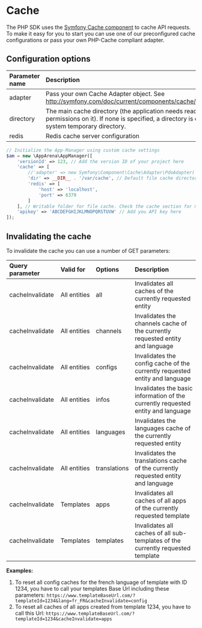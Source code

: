 # Cache

The PHP SDK uses the
[Symfony Cache component](http://symfony.com/doc/current/components/cache.html)
to cache API requests. To make it easy for you to start you can use one
of our preconfigured cache configurations or pass your own PHP-Cache
compliant adapter.

## Configuration options

| Parameter name | Description                                                                                                                                                        |
|:---------------|:-------------------------------------------------------------------------------------------------------------------------------------------------------------------|
| adapter        | Pass your own Cache Adapter object. See http://symfony.com/doc/current/components/cache/cache_pools.html                                                           |
| directory      | The main cache directory (the application needs read-write permissions on it). If none is specified, a directory is created inside the system temporary directory. |
| redis          | Redis cache server configuration                                                                                                                                   |


```php
// Initialize the App-Manager using custom cache settings
$am = new \AppArena\AppManager([
    'versionId' => 123, // Add the version ID of your project here
    'cache' => [
        //'adapter' => new Symfony\Component\Cache\Adapter\PdoAdapter('yourdsn'),
        'dir' => __DIR__ . '/var/cache', // Default file cache directory
        'redis' => [
            'host' => 'localhost',
            'port' => 6379
        ]
    ], // Writable folder for file cache. Check the cache section for more options
    'apikey' => 'ABCDEFGHIJKLMNOPQRSTUVW' // Add you API key here
]);
```

## Invalidating the cache

To invalidate the cache you can use a number of GET parameters:

| Query parameter | Valid for    | Options      | Description                                                                       |
|:----------------|:-------------|:-------------|:----------------------------------------------------------------------------------|
| cacheInvalidate | All entities | all          | Invalidates all caches of the currently requested entity                          |
| cacheInvalidate | All entities | channels     | Invalidates the channels cache of the currently requested entity and language     |
| cacheInvalidate | All entities | configs      | Invalidates the config cache of the currently requested entity and language       |
| cacheInvalidate | All entities | infos        | Invalidates the basic information of the currently requested entity and language  |
| cacheInvalidate | All entities | languages    | Invalidates the languages cache of the currently requested entity                 |
| cacheInvalidate | All entities | translations | Invalidates the translations cache of the currently requested entity and language |
| cacheInvalidate | Templates    | apps         | Invalidates all caches of all apps of the currently requested template            |
| cacheInvalidate | Templates    | templates    | Invalidates all caches of all sub-templates of the currently requested template   |

**Examples:**

1. To reset all config caches for the french language of template with
   ID 1234, you have to call your templates Base Url including these
   parameters:
   `https://www.templateBaseUrl.com/?templateId=1234&lang=fr_FR&cacheInvalidate=config`
2. To reset all caches of all apps created from template 1234, you have
   to call this Url:
   `https://www.templateBaseUrl.com/?templateId=1234&cacheInvalidate=apps`
